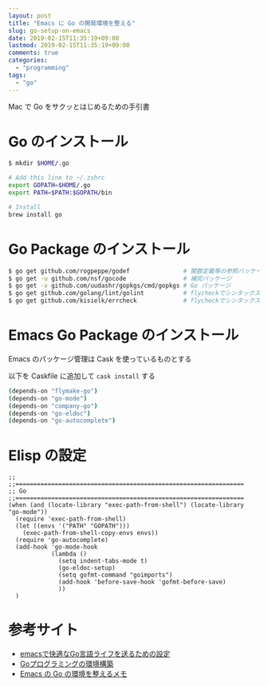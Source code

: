 ```yaml
---
layout: post
title: "Emacs に Go の開発環境を整える"
slug: go-setup-on-emacs
date: 2019-02-15T11:35:19+09:00
lastmod: 2019-02-15T11:35:19+09:00
comments: true
categories:
  - "programming"
tags:
  - "go"
---
```


Mac で Go をサクッとはじめるための手引書

# Go のインストール

``` bash
$ mkdir $HOME/.go

# Add this line to ~/.zshrc
export GOPATH=$HOME/.go
export PATH=$PATH:$GOPATH/bin

# Install
brew install go
```

# Go Package のインストール

``` bash
$ go get github.com/rogpeppe/godef               # 関数定義等の参照パッケージ
$ go get -u github.com/nsf/gocode                # 補完パッケージ
$ go get -v github.com/uudashr/gopkgs/cmd/gopkgs # Go パッケージ
$ go get github.com/golang/lint/golint           # flycheckでシンタックスエラーを検知
$ go get github.com/kisielk/errcheck             # flycheckでシンタックスエラーを検知
```

# Emacs Go Package のインストール

Emacs のパッケージ管理は Cask を使っているものとする

以下を Caskfile に追加して `cask install` する

``` bash
(depends-on "flymake-go")
(depends-on "go-mode")
(depends-on "company-go")
(depends-on "go-eldoc")
(depends-on "go-autocomplete")
```

# Elisp の設定

``` emacs-lisp
;;
;;================================================================
;; Go
;;================================================================
(when (and (locate-library "exec-path-from-shell") (locate-library "go-mode"))
  (require 'exec-path-from-shell)
  (let ((envs '("PATH" "GOPATH")))
    (exec-path-from-shell-copy-envs envs))
  (require 'go-autocomplete)
  (add-hook 'go-mode-hook
            (lambda ()
              (setq indent-tabs-mode t)
              (go-eldoc-setup)
              (setq gofmt-command "goimports")
              (add-hook 'before-save-hook 'gofmt-before-save)
              ))
  )
```

# 参考サイト

* [emacsで快適なGo言語ライフを送るための設定](https://qiita.com/kod314/items/2232d480411c5c2ab002)
* [Goプログラミングの環境構築](http://emacs-jp.github.io/programming/golang.html)
* [Emacs の Go の環境を整えるメモ](https://cortyuming.hateblo.jp/entry/2016/03/05/064909)
